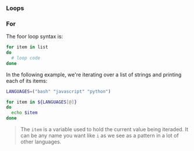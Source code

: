 ### Loops

### For

The foor loop syntax is:

```sh
for item in list
do
  # loop code
done
```

In the following example, we're iterating over a list of strings and printing each of its items:

```sh
LANGUAGES=("bash" "javascript" "python")

for item in ${LANGUAGES[@]}
do
  echo $item
done
```

> The `item` is a variable used to hold the current value being iteraded. It can be any name you want like `i` as we see as a pattern in a lot of other languages.